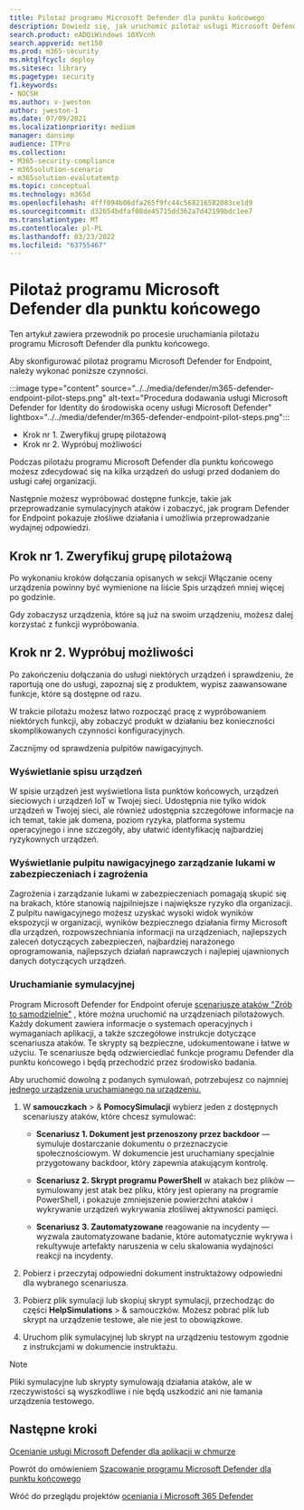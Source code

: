 ```yaml
---
title: Pilotaż programu Microsoft Defender dla punktu końcowego
description: Dowiedz się, jak uruchomić pilotaż usługi Microsoft Defender for Endpoint(MDE), w tym jak zweryfikować grupę pilotażową i sprawdzić możliwości.
search.product: eADQiWindows 10XVcnh
search.appverid: met150
ms.prod: m365-security
ms.mktglfcycl: deploy
ms.sitesec: library
ms.pagetype: security
f1.keywords:
- NOCSH
ms.author: v-jweston
author: jweston-1
ms.date: 07/09/2021
ms.localizationpriority: medium
manager: dansimp
audience: ITPro
ms.collection:
- M365-security-compliance
- m365solution-scenario
- m365solution-evalutatemtp
ms.topic: conceptual
ms.technology: m365d
ms.openlocfilehash: 4fff094b06dfa265f9fc44c568216582083ce1d9
ms.sourcegitcommit: d32654bdfaf08de45715dd362a7d42199bdc1ee7
ms.translationtype: MT
ms.contentlocale: pl-PL
ms.lasthandoff: 03/23/2022
ms.locfileid: "63755467"
---
```

# <a name="pilot-microsoft-defender-for-endpoint"></a>Pilotaż programu Microsoft Defender dla punktu końcowego

Ten artykuł zawiera przewodnik po procesie uruchamiania pilotażu programu Microsoft Defender dla punktu końcowego. 

Aby skonfigurować pilotaż programu Microsoft Defender for Endpoint, należy wykonać poniższe czynności. 

:::image type="content" source="../../media/defender/m365-defender-endpoint-pilot-steps.png" alt-text="Procedura dodawania usługi Microsoft Defender for Identity do środowiska oceny usługi Microsoft Defender" lightbox="../../media/defender/m365-defender-endpoint-pilot-steps.png":::

- Krok nr 1. Zweryfikuj grupę pilotażową
- Krok nr 2. Wypróbuj możliwości

Podczas pilotażu programu Microsoft Defender dla punktu końcowego możesz zdecydować się na kilka urządzeń do usługi przed dodaniem do usługi całej organizacji.  

Następnie możesz wypróbować dostępne funkcje, takie jak przeprowadzanie symulacyjnych ataków i zobaczyć, jak program Defender for Endpoint pokazuje złośliwe działania i umożliwia przeprowadzanie wydajnej odpowiedzi. 

## <a name="step-1-verify-pilot-group"></a>Krok nr 1. Zweryfikuj grupę pilotażową
Po wykonaniu kroków dołączania opisanych w sekcji Włączanie [](eval-defender-endpoint-enable-eval.md) oceny urządzenia powinny być wymienione na liście Spis urządzeń mniej więcej po godzinie. 

Gdy zobaczysz urządzenia, które są już na swoim urządzeniu, możesz dalej korzystać z funkcji wypróbowania. 

## <a name="step-2-try-out-capabilities"></a>Krok nr 2. Wypróbuj możliwości
Po zakończeniu dołączania do usługi niektórych urządzeń i sprawdzeniu, że raportują one do usługi, zapoznaj się z produktem, wypisz zaawansowane funkcje, które są dostępne od razu.

W trakcie pilotażu możesz łatwo rozpocząć pracę z wypróbowaniem niektórych funkcji, aby zobaczyć produkt w działaniu bez konieczności skomplikowanych czynności konfiguracyjnych.

Zacznijmy od sprawdzenia pulpitów nawigacyjnych.

### <a name="view-the-device-inventory"></a>Wyświetlanie spisu urządzeń
W spisie urządzeń jest wyświetlona lista punktów końcowych, urządzeń sieciowych i urządzeń IoT w Twojej sieci. Udostępnia nie tylko widok urządzeń w Twojej sieci, ale również udostępnia szczegółowe informacje na ich temat, takie jak domena, poziom ryzyka, platforma systemu operacyjnego i inne szczegóły, aby ułatwić identyfikację najbardziej ryzykownych urządzeń.

### <a name="view-the-threat-and-vulnerability-management-dashboard"></a>Wyświetlanie pulpitu nawigacyjnego zarządzanie lukami w zabezpieczeniach i zagrożenia 
Zagrożenia i zarządzanie lukami w zabezpieczeniach pomagają skupić się na brakach, które stanowią najpilniejsze i największe ryzyko dla organizacji. Z pulpitu nawigacyjnego możesz uzyskać wysoki widok wyników ekspozycji w organizacji, wyników bezpiecznego działania firmy Microsoft dla urządzeń, rozpowszechniania informacji na urządzeniach, najlepszych zaleceń dotyczących zabezpieczeń, najbardziej narażonego oprogramowania, najlepszych działań naprawczych i najlepiej ujawnionych danych dotyczących urządzeń. 

### <a name="run-a-simulation"></a>Uruchamianie symulacyjnej
Program Microsoft Defender for Endpoint oferuje [scenariusze ataków "Zrób to samodzielnie"](https://securitycenter.windows.com/tutorials) , które można uruchomić na urządzeniach pilotażowych.  Każdy dokument zawiera informacje o systemach operacyjnych i wymaganiach aplikacji, a także szczegółowe instrukcje dotyczące scenariusza ataków. Te skrypty są bezpieczne, udokumentowane i łatwe w użyciu. Te scenariusze będą odzwierciedlać funkcje programu Defender dla punktu końcowego i będą przechodzić przez środowisko badania.

Aby uruchomić dowolną z podanych symulowań, potrzebujesz co najmniej [jednego urządzenia uruchamianego na urządzeniu.](../defender-endpoint/onboard-configure.md)

1. W **samouczkach** >  & **PomocySimulacji** wybierz jeden z dostępnych scenariuszy ataków, które chcesz symulować:

   - **Scenariusz 1. Dokument jest przenoszony przez backdoor** — symuluje dostarczanie dokumentu o przeznaczycie społecznościowym. W dokumencie jest uruchamiany specjalnie przygotowany backdoor, który zapewnia atakującym kontrolę.

   - **Scenariusz 2. Skrypt programu PowerShell** w atakach bez plików — symulowany jest atak bez pliku, który jest opierany na programie PowerShell, i pokazuje zmniejszenie powierzchni ataków i wykrywanie urządzeń wykrywania złośliwej aktywności pamięci.

   - **Scenariusz 3. Zautomatyzowane** reagowanie na incydenty — wyzwala zautomatyzowane badanie, które automatycznie wykrywa i rekultywuje artefakty naruszenia w celu skalowania wydajności reakcji na incydenty.

2. Pobierz i przeczytaj odpowiedni dokument instruktażowy odpowiedni dla wybranego scenariusza.

3. Pobierz plik symulacji lub skopiuj skrypt symulacji, przechodząc do części **HelpSimulations** >  & samouczków. Możesz pobrać plik lub skrypt na urządzenie testowe, ale nie jest to obowiązkowe.

4. Uruchom plik symulacyjnej lub skrypt na urządzeniu testowym zgodnie z instrukcjami w dokumencie instruktażu.

> [!NOTE]
> Pliki symulacyjne lub skrypty symulowają działania ataków, ale w rzeczywistości są wyszkodliwe i nie będą uszkodzić ani nie łamania urządzenia testowego.

## <a name="next-steps"></a>Następne kroki
[Ocenianie usługi Microsoft Defender dla aplikacji w chmurze](eval-defender-mcas-overview.md)

Powrót do omówieniem [Szacowanie programu Microsoft Defender dla punktu końcowego](eval-defender-endpoint-overview.md)

Wróć do przeglądu projektów [oceniania i Microsoft 365 Defender](eval-overview.md)
